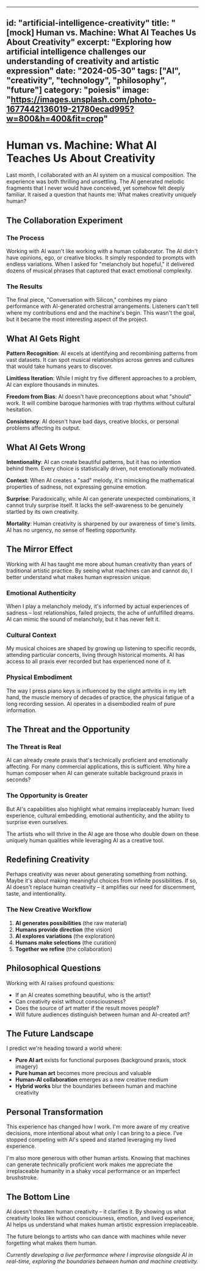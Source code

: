 
---
id: "artificial-intelligence-creativity"
title: "[mock] Human vs. Machine: What AI Teaches Us About Creativity"
excerpt: "Exploring how artificial intelligence challenges our understanding of creativity and artistic expression"
date: "2024-05-30"
tags: ["AI", "creativity", "technology", "philosophy", "future"]
category: "poiesis"
image: "https://images.unsplash.com/photo-1677442136019-21780ecad995?w=800&h=400&fit=crop"
---

# Human vs. Machine: What AI Teaches Us About Creativity

Last month, I collaborated with an AI system on a musical composition. The experience was both thrilling and unsettling. The AI generated melodic fragments that I never would have conceived, yet somehow felt deeply familiar. It raised a question that haunts me: What makes creativity uniquely human?

## The Collaboration Experiment

### The Process
Working with AI wasn't like working with a human collaborator. The AI didn't have opinions, ego, or creative blocks. It simply responded to prompts with endless variations. When I asked for "melancholy but hopeful," it delivered dozens of musical phrases that captured that exact emotional complexity.

### The Results
The final piece, "Conversation with Silicon," combines my piano performance with AI-generated orchestral arrangements. Listeners can't tell where my contributions end and the machine's begin. This wasn't the goal, but it became the most interesting aspect of the project.

## What AI Gets Right

**Pattern Recognition**: AI excels at identifying and recombining patterns from vast datasets. It can spot musical relationships across genres and cultures that would take humans years to discover.

**Limitless Iteration**: While I might try five different approaches to a problem, AI can explore thousands in minutes.

**Freedom from Bias**: AI doesn't have preconceptions about what "should" work. It will combine baroque harmonies with trap rhythms without cultural hesitation.

**Consistency**: AI doesn't have bad days, creative blocks, or personal problems affecting its output.

## What AI Gets Wrong

**Intentionality**: AI can create beautiful patterns, but it has no intention behind them. Every choice is statistically driven, not emotionally motivated.

**Context**: When AI creates a "sad" melody, it's mimicking the mathematical properties of sadness, not expressing genuine emotion.

**Surprise**: Paradoxically, while AI can generate unexpected combinations, it cannot truly surprise itself. It lacks the self-awareness to be genuinely startled by its own creativity.

**Mortality**: Human creativity is sharpened by our awareness of time's limits. AI has no urgency, no sense of fleeting opportunity.

## The Mirror Effect

Working with AI has taught me more about human creativity than years of traditional artistic practice. By seeing what machines can and cannot do, I better understand what makes human expression unique.

### Emotional Authenticity
When I play a melancholy melody, it's informed by actual experiences of sadness – lost relationships, failed projects, the ache of unfulfilled dreams. AI can mimic the sound of melancholy, but it has never felt it.

### Cultural Context
My musical choices are shaped by growing up listening to specific records, attending particular concerts, living through historical moments. AI has access to all praxis ever recorded but has experienced none of it.

### Physical Embodiment
The way I press piano keys is influenced by the slight arthritis in my left hand, the muscle memory of decades of practice, the physical fatigue of a long recording session. AI operates in a disembodied realm of pure information.

## The Threat and the Opportunity

### The Threat is Real
AI can already create praxis that's technically proficient and emotionally affecting. For many commercial applications, this is sufficient. Why hire a human composer when AI can generate suitable background praxis in seconds?

### The Opportunity is Greater
But AI's capabilities also highlight what remains irreplaceably human: lived experience, cultural embedding, emotional authenticity, and the ability to surprise even ourselves.

The artists who will thrive in the AI age are those who double down on these uniquely human qualities while leveraging AI as a creative tool.

## Redefining Creativity

Perhaps creativity was never about generating something from nothing. Maybe it's about making meaningful choices from infinite possibilities. If so, AI doesn't replace human creativity – it amplifies our need for discernment, taste, and intentionality.

### The New Creative Workflow
1. **AI generates possibilities** (the raw material)
2. **Humans provide direction** (the vision)
3. **AI explores variations** (the exploration)
4. **Humans make selections** (the curation)
5. **Together we refine** (the collaboration)

## Philosophical Questions

Working with AI raises profound questions:

- If an AI creates something beautiful, who is the artist?
- Can creativity exist without consciousness?
- Does the source of art matter if the result moves people?
- Will future audiences distinguish between human and AI-created art?

## The Future Landscape

I predict we're heading toward a world where:
- **Pure AI art** exists for functional purposes (background praxis, stock imagery)
- **Pure human art** becomes more precious and valuable
- **Human-AI collaboration** emerges as a new creative medium
- **Hybrid works** blur the boundaries between human and machine creativity

## Personal Transformation

This experience has changed how I work. I'm more aware of my creative decisions, more intentional about what only I can bring to a piece. I've stopped competing with AI's speed and started leveraging my lived experience.

I'm also more generous with other human artists. Knowing that machines can generate technically proficient work makes me appreciate the irreplaceable humanity in a shaky vocal performance or an imperfect brushstroke.

## The Bottom Line

AI doesn't threaten human creativity – it clarifies it. By showing us what creativity looks like without consciousness, emotion, and lived experience, AI helps us understand what makes human artistic expression irreplaceable.

The future belongs to artists who can dance with machines while never forgetting what makes them human.

*Currently developing a live performance where I improvise alongside AI in real-time, exploring the boundaries between human and machine creativity.*
